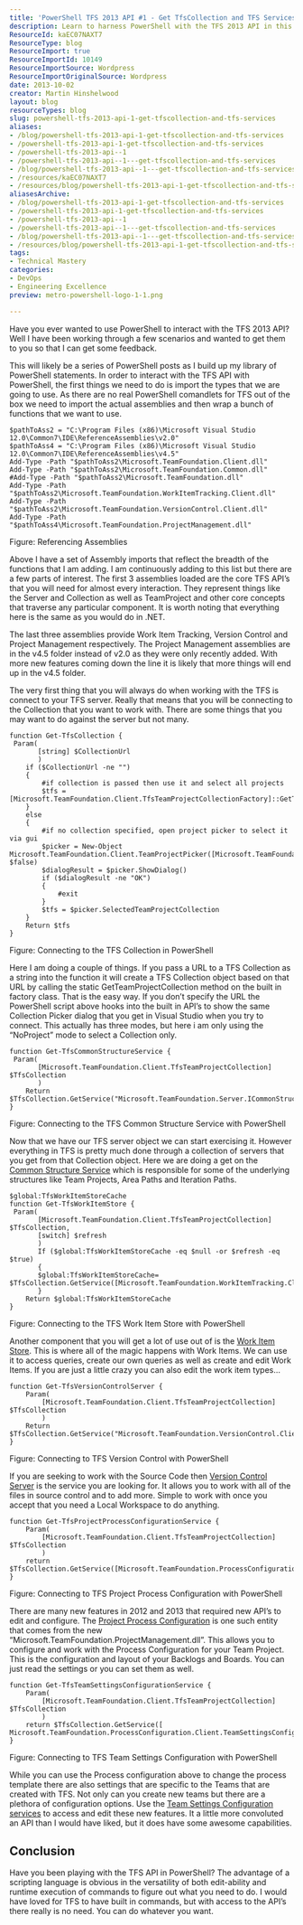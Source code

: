 ```yaml
---
title: 'PowerShell TFS 2013 API #1 - Get TfsCollection and TFS Services'
description: Learn to harness PowerShell with the TFS 2013 API in this comprehensive guide. Discover essential functions to manage TFS collections and services effectively!
ResourceId: kaEC07NAXT7
ResourceType: blog
ResourceImport: true
ResourceImportId: 10149
ResourceImportSource: Wordpress
ResourceImportOriginalSource: Wordpress
date: 2013-10-02
creator: Martin Hinshelwood
layout: blog
resourceTypes: blog
slug: powershell-tfs-2013-api-1-get-tfscollection-and-tfs-services
aliases:
- /blog/powershell-tfs-2013-api-1-get-tfscollection-and-tfs-services
- /powershell-tfs-2013-api-1-get-tfscollection-and-tfs-services
- /powershell-tfs-2013-api--1
- /powershell-tfs-2013-api--1---get-tfscollection-and-tfs-services
- /blog/powershell-tfs-2013-api--1---get-tfscollection-and-tfs-services
- /resources/kaEC07NAXT7
- /resources/blog/powershell-tfs-2013-api-1-get-tfscollection-and-tfs-services
aliasesArchive:
- /blog/powershell-tfs-2013-api-1-get-tfscollection-and-tfs-services
- /powershell-tfs-2013-api-1-get-tfscollection-and-tfs-services
- /powershell-tfs-2013-api--1
- /powershell-tfs-2013-api--1---get-tfscollection-and-tfs-services
- /blog/powershell-tfs-2013-api--1---get-tfscollection-and-tfs-services
- /resources/blog/powershell-tfs-2013-api-1-get-tfscollection-and-tfs-services
tags:
- Technical Mastery
categories:
- DevOps
- Engineering Excellence
preview: metro-powershell-logo-1-1.png

---
```

Have you ever wanted to use PowerShell to interact with the TFS 2013 API? Well I have been working through a few scenarios and wanted to get them to you so that I can get some feedback.

This will likely be a series of PowerShell posts as I build up my library of PowerShell statements. In order to interact with the TFS API with PowerShell, the first things we need to do is import the types that we are going to use. As there are no real PowerShell comandlets for TFS out of the box we need to import the actual assemblies and then wrap a bunch of functions that we want to use.

```
$pathToAss2 = "C:\Program Files (x86)\Microsoft Visual Studio 12.0\Common7\IDE\ReferenceAssemblies\v2.0"
$pathToAss4 = "C:\Program Files (x86)\Microsoft Visual Studio 12.0\Common7\IDE\ReferenceAssemblies\v4.5"
Add-Type -Path "$pathToAss2\Microsoft.TeamFoundation.Client.dll"
Add-Type -Path "$pathToAss2\Microsoft.TeamFoundation.Common.dll"
#Add-Type -Path "$pathToAss2\Microsoft.TeamFoundation.dll"
Add-Type -Path "$pathToAss2\Microsoft.TeamFoundation.WorkItemTracking.Client.dll"
Add-Type -Path "$pathToAss2\Microsoft.TeamFoundation.VersionControl.Client.dll"
Add-Type -Path "$pathToAss4\Microsoft.TeamFoundation.ProjectManagement.dll"

```

Figure: Referencing Assemblies

Above I have a set of Assembly imports that reflect the breadth of the functions that I am adding. I am continuously adding to this list but there are a few parts of interest. The first 3 assemblies loaded are the core TFS API’s that you will need for almost every interaction. They represent things like the Server and Collection as well as TeamProject and other core concepts that traverse any particular component. It is worth noting that everything here is the same as you would do in .NET.

The last three assemblies provide Work Item Tracking, Version Control and Project Management respectively. The Project Management assemblies are in the v4.5 folder instead of v2.0 as they were only recently added. With more new features coming down the line it is likely that more things will end up in the v4.5 folder.

The very first thing that you will always do when working with the TFS is connect to your TFS server. Really that means that you will be connecting to the Collection that you want to work with. There are some things that you may want to do against the server but not many.

```
function Get-TfsCollection {
 Param(
       [string] $CollectionUrl
       )
    if ($CollectionUrl -ne "")
    {
        #if collection is passed then use it and select all projects
        $tfs = [Microsoft.TeamFoundation.Client.TfsTeamProjectCollectionFactory]::GetTeamProjectCollection($CollectionUrl)
    }
    else
    {
        #if no collection specified, open project picker to select it via gui
        $picker = New-Object Microsoft.TeamFoundation.Client.TeamProjectPicker([Microsoft.TeamFoundation.Client.TeamProjectPickerMode]::NoProject, $false)
        $dialogResult = $picker.ShowDialog()
        if ($dialogResult -ne "OK")
        {
            #exit
        }
        $tfs = $picker.SelectedTeamProjectCollection
    }
    Return $tfs
}

```

Figure: Connecting to the TFS Collection in PowerShell

Here I am doing a couple of things. If you pass a URL to a TFS Collection as a string into the function it will create a TFS Collection object based on that URL by calling the static GetTeamProjectCollection method on the built in factory class. That is the easy way. If you don’t specify the URL the PowerShell script above hooks into the built in API’s to show the same Collection Picker dialog that you get in Visual Studio when you try to connect. This actually has three modes, but here i am only using the “NoProject” mode to select a Collection only.

```
function Get-TfsCommonStructureService {
 Param(
       [Microsoft.TeamFoundation.Client.TfsTeamProjectCollection] $TfsCollection
       )
    Return $TfsCollection.GetService("Microsoft.TeamFoundation.Server.ICommonStructureService3")
}

```

Figure: Connecting to the TFS Common Structure Service with PowerShell

Now that we have our TFS server object we can start exercising it. However everything in TFS is pretty much done through a collection of servers that you get from that Collection object. Here we are doing a get on the [Common Structure Service](http://msdn.microsoft.com/en-us/library/microsoft.teamfoundation.server.icommonstructureservice3.aspx) which is responsible for some of the underlying structures like Team Projects, Area Paths and Iteration Paths.

```
$global:TfsWorkItemStoreCache
function Get-TfsWorkItemStore {
 Param(
       [Microsoft.TeamFoundation.Client.TfsTeamProjectCollection] $TfsCollection,
       [switch] $refresh
       )
       If ($global:TfsWorkItemStoreCache -eq $null -or $refresh -eq $true)
       {
       $global:TfsWorkItemStoreCache= $TfsCollection.GetService([Microsoft.TeamFoundation.WorkItemTracking.Client.WorkItemStore])
       }
    Return $global:TfsWorkItemStoreCache
}

```

Figure: Connecting to the TFS Work Item Store with PowerShell

Another component that you will get a lot of use out of is the [Work Item Store](http://msdn.microsoft.com/en-us/library/microsoft.teamfoundation.workitemtracking.client.workitemstore.aspx). This is where all of the magic happens with Work Items. We can use it to access queries, create our own queries as well as create and edit Work Items. If you are just a little crazy you can also edit the work item types…

```
function Get-TfsVersionControlServer {
    Param(
        [Microsoft.TeamFoundation.Client.TfsTeamProjectCollection] $TfsCollection
        )
    Return $TfsCollection.GetService("Microsoft.TeamFoundation.VersionControl.Client.VersionControlServer")
}

```

Figure: Connecting to TFS Version Control with PowerShell

If you are seeking to work with the Source Code then [Version Control Server](http://msdn.microsoft.com/en-us/library/microsoft.teamfoundation.versioncontrol.client.versioncontrolserver.aspx) is the service you are looking for. It allows you to work with all of the files in source control and to add more. Simple to work with once you accept that you need a Local Workspace to do anything.

```
function Get-TfsProjectProcessConfigurationService {
    Param(
        [Microsoft.TeamFoundation.Client.TfsTeamProjectCollection] $TfsCollection
        )
    return $TfsCollection.GetService([Microsoft.TeamFoundation.ProcessConfiguration.Client.ProjectProcessConfigurationService]);
}

```

Figure: Connecting to TFS Project Process Configuration with PowerShell

There are many new features in 2012 and 2013 that required new API’s to edit and configure. The [Project Process Configuration](http://msdn.microsoft.com/en-us/library/microsoft.teamfoundation.processconfiguration.client.projectprocessconfigurationservice.aspx) is one such entity that comes from the new “Microsoft.TeamFoundation.ProjectManagement.dll”. This allows you to configure and work with the Process Configuration for your Team Project. This is the configuration and layout of your Backlogs and Boards. You can just read the settings or you can set them as well.

```
function Get-TfsTeamSettingsConfigurationService {
    Param(
        [Microsoft.TeamFoundation.Client.TfsTeamProjectCollection] $TfsCollection
        )
    return $TfsCollection.GetService([ Microsoft.TeamFoundation.ProcessConfiguration.Client.TeamSettingsConfigurationService]);
}

```

Figure: Connecting to TFS Team Settings Configuration with PowerShell

While you can use the Process configuration above to change the process template there are also settings that are specific to the Teams that are created with TFS. Not only can you create new teams but there are a plethora of configuration options. Use the [Team Settings Configuration services](http://msdn.microsoft.com/en-us/library/microsoft.teamfoundation.processconfiguration.client.teamsettingsconfigurationservice.aspx) to access and edit these new features. It a little more convoluted an API than I would have liked, but it does have some awesome capabilities.

## Conclusion

Have you been playing with the TFS API in PowerShell? The advantage of a scripting language is obvious in the versatility of both edit-ability and runtime execution of commands to figure out what you need to do. I would have loved for TFS to have built in commands, but with access to the API’s there really is no need. You can do whatever you want.
